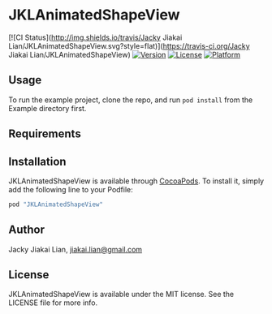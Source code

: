 # JKLAnimatedShapeView

[![CI Status](http://img.shields.io/travis/Jacky Jiakai Lian/JKLAnimatedShapeView.svg?style=flat)](https://travis-ci.org/Jacky Jiakai Lian/JKLAnimatedShapeView)
[![Version](https://img.shields.io/cocoapods/v/JKLAnimatedShapeView.svg?style=flat)](http://cocoapods.org/pods/JKLAnimatedShapeView)
[![License](https://img.shields.io/cocoapods/l/JKLAnimatedShapeView.svg?style=flat)](http://cocoapods.org/pods/JKLAnimatedShapeView)
[![Platform](https://img.shields.io/cocoapods/p/JKLAnimatedShapeView.svg?style=flat)](http://cocoapods.org/pods/JKLAnimatedShapeView)

## Usage

To run the example project, clone the repo, and run `pod install` from the Example directory first.

## Requirements

## Installation

JKLAnimatedShapeView is available through [CocoaPods](http://cocoapods.org). To install
it, simply add the following line to your Podfile:

```ruby
pod "JKLAnimatedShapeView"
```

## Author

Jacky Jiakai Lian, jiakai.lian@gmail.com

## License

JKLAnimatedShapeView is available under the MIT license. See the LICENSE file for more info.
